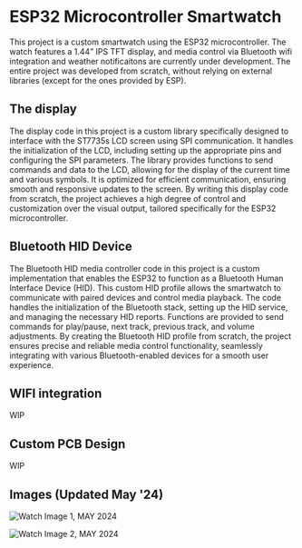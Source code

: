 # ESP32 Microcontroller Smartwatch

This project is a custom smartwatch using the ESP32 microcontroller. The watch features a 1.44” IPS TFT display, and media control via Bluetooth wifi integration and weather notificaitons are currently under development. The entire project was developed from scratch, without relying on external libraries (except for the ones provided by ESP).


## The display 

The display code in this project is a custom library specifically designed to interface with the ST7735s LCD screen using SPI communication. It handles the initialization of the LCD, including setting up the appropriate pins and configuring the SPI parameters. The library provides functions to send commands and data to the LCD, allowing for the display of the current time and various symbols. It is optimized for efficient communication, ensuring smooth and responsive updates to the screen. By writing this display code from scratch, the project achieves a high degree of control and customization over the visual output, tailored specifically for the ESP32 microcontroller.


## Bluetooth HID Device

The Bluetooth HID media controller code in this project is a custom implementation that enables the ESP32 to function as a Bluetooth Human Interface Device (HID). This custom HID profile allows the smartwatch to communicate with paired devices and control media playback. The code handles the initialization of the Bluetooth stack, setting up the HID service, and managing the necessary HID reports. Functions are provided to send commands for play/pause, next track, previous track, and volume adjustments. By creating the Bluetooth HID profile from scratch, the project ensures precise and reliable media control functionality, seamlessly integrating with various Bluetooth-enabled devices for a smooth user experience.

## WIFI integration

WIP

## Custom PCB Design

WIP

## Images (Updated May '24)

![Watch Image 1, MAY 2024](./images/may24-im1.HEIC "Watch #1 May '24")

![Watch Image 2, MAY 2024](./images/may24-im2.HEIC "Watch #2 May '24")